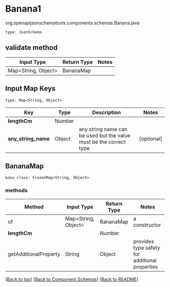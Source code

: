 # Banana1
org.openapijsonschematools.components.schemas.Banana.java
```
type: JsonSchema
```

## validate method
| Input Type | Return Type | Notes |
| ---------- | ----------- | ----- |
| Map<String, Object> | BananaMap | |

## Input Map Keys
```
type: Map<String, Object>
```
Key | Type |  Description | Notes
------------ | ------------- | ------------- | -------------
**lengthCm** | Number |  |
**any_string_name** | Object | any string name can be used but the value must be the correct type | [optional]

## BananaMap
```
base class: FrozenMap<String, Object>
```

### methods
Method | Input Type | Return Type | Notes
------ | ---------- | ----------- | ------
of | Map<String, Object> | BananaMap | a constructor
**lengthCm** | | Number |
getAdditionalProperty | String | Object | provides type safety for additional properties

[[Back to top]](#top) [[Back to Component Schemas]](../../../README.md#Component-Schemas) [[Back to README]](../../../README.md)
